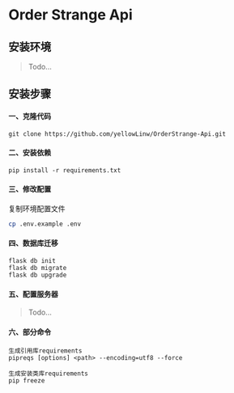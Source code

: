 # Order Strange Api


## 安装环境

> Todo...

## 安装步骤

#### 一、克隆代码

```
git clone https://github.com/yellowLinw/OrderStrange-Api.git
```

#### 二、安装依赖

```
pip install -r requirements.txt
```

#### 三、修改配置

复制环境配置文件

```bash
cp .env.example .env
```

#### 四、数据库迁移

```
flask db init
flask db migrate
flask db upgrade
```

#### 五、配置服务器
> Todo...

#### 六、部分命令

```
生成引用库requirements
pipreqs [options] <path> --encoding=utf8 --force
    
生成安装类库requirements
pip freeze
```

